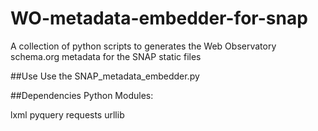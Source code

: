 # WO-metadata-embedder-for-snap
A collection of python scripts to generates the Web Observatory schema.org metadata for the SNAP static files 

##Use
Use the SNAP_metadata_embedder.py



##Dependencies
Python Modules:

lxml 
pyquery
requests
urllib

